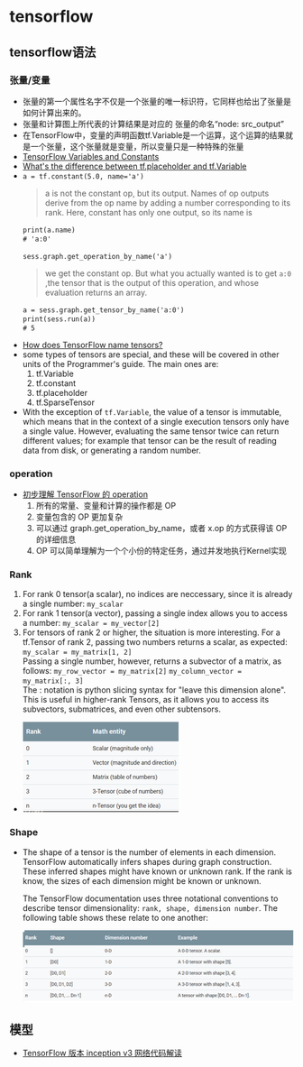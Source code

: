# tensorflow
## tensorflow语法
### 张量/变量
* 张量的第一个属性名字不仅是一个张量的唯一标识符，它同样也给出了张量是如何计算出来的。
* 张量和计算图上所代表的计算结果是对应的
张量的命名“node: src_output”
* 在TensorFlow中，变量的声明函数tf.Variable是一个运算，这个运算的结果就是一个张量，这个张量就是变量，所以变量只是一种特殊的张量
* [TensorFlow Variables and Constants](https://stackoverflow.com/questions/44745855/tensorflow-variables-and-constants?utm_medium=organic&utm_source=google_rich_qa&utm_campaign=google_rich_qa)
* [What's the difference between tf.placeholder and tf.Variable](https://stackoverflow.com/questions/36693740/whats-the-difference-between-tf-placeholder-and-tf-variable?utm_medium=organic&utm_source=google_rich_qa&utm_campaign=google_rich_qa)
* `a = tf.constant(5.0, name='a')`
  >a is not the constant op, but its output. 
  >Names of op outputs derive from the op name by adding a number corresponding to its rank.
  >Here, constant has only one output, so its name is
    ```
    print(a.name)
    # 'a:0'
    ```
  `sess.graph.get_operation_by_name('a')`
  >we get the constant op.
  >But what you actually wanted is to get `a:0` ,the tensor that is the output of this operation, and whose evaluation returns an array.
  ```
  a = sess.graph.get_tensor_by_name('a:0')
  print(sess.run(a))
  # 5
  ```
* [How does TensorFlow name tensors?](https://stackoverflow.com/questions/36150834/how-does-tensorflow-name-tensors)
* some types of tensors are special, and these will be covered in other units of the Programmer's guide. The main ones are:
  1. tf.Variable
  2. tf.constant
  3. tf.placeholder
  4. tf.SparseTensor  
* With the exception of `tf.Variable`, the value of a tensor is immutable, which means that in the context of a single execution tensors only have a single value. However, evaluating the same tensor twice can return different values; for example that tensor can be the result of reading data from disk, or generating a random number. 

### operation
* [初步理解 TensorFlow 的 operation](https://zhuanlan.zhihu.com/p/3239903)
   1. 所有的常量、变量和计算的操作都是 OP  
   2. 变量包含的 OP 更加复杂
   3. 可以通过 graph.get_operation_by_name，或者 x.op 的方式获得该 OP 的详细信息
   4. OP 可以简单理解为一个个小份的特定任务，通过并发地执行Kernel实现

### Rank
  1. For rank 0 tensor(a scalar), no indices are neccessary, since it is already a single number: `my_scalar`  
  2. For rank 1 tensor(a vector), passing a single index allows you to access a number: `my_scalar = my_vector[2]`  
  3. For tensors of rank 2 or higher, the situation is more interesting. For a tf.Tensor of rank 2, passing two numbers returns a scalar, as expected: `my_scalar = my_matrix[1, 2]`  
  Passing a single number, however, returns a subvector of a matrix, as follows: `my_row_vector = my_matrix[2]` `my_column_vector = my_matrix[:, 3]`  
  The : notation is python slicing syntax for "leave this dimension alone". This is useful in higher-rank Tensors, as it allows you to access its subvectors, submatrices, and even other subtensors.
* ![rank](_images/rank.png)  
### Shape
* The shape of a tensor is the number of elements in each dimension. TensorFlow automatically infers shapes during graph construction. These inferred shapes might have known or unknown rank. If the rank is know, the sizes of each dimension might be known or unknown.  

  The TensorFlow documentation uses three notational conventions to describe tensor dimensionality: `rank, shape, dimension number`. The following table shows these relate to one another:

  ![shape](_images/shape.png)  

## 模型
* [TensorFlow 版本 inception v3 网络代码解读](https://zhuanlan.zhihu.com/p/34055904)